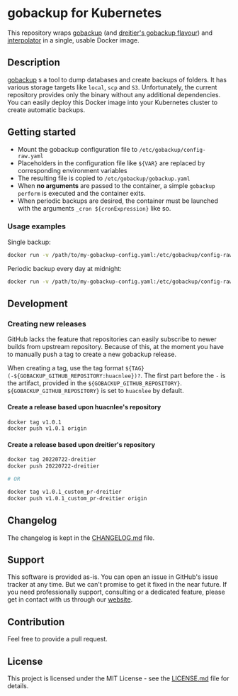 # gobackup for Kubernetes
This repository wraps [gobackup](https://github.com/huacnlee/gobackup) (and [dreitier's gobackup flavour](https://github.com/dreitier/gobackup)) and [interpolator](https://github.com/dreitier/interpolator) in a single, usable Docker image. 

## Description
[gobackup](https://github.com/huacnlee/gobackup) s a tool to dump databases and create backups of folders. It has various storage targets like `local`, `scp` and `S3`. Unfortunately, the current repository provides only the binary without any additional dependencies. You can easily deploy this Docker image into your Kubernetes cluster to create automatic backups.

## Getting started
- Mount the gobackup configuration file to `/etc/gobackup/config-raw.yaml`
- Placeholders in the configuration file like `${VAR}` are replaced by corresponding environment variables
- The resulting file is copied to `/etc/gobackup/gobackup.yaml`
- When **no arguments** are passed to the container, a simple `gobackup perform` is executed and the container exits.
- When periodic backups are desired, the container must be launched with the arguments `_cron ${cronExpression}` like so.

### Usage examples
Single backup:
```bash
docker run -v /path/to/my-gobackup-config.yaml:/etc/gobackup/config-raw.yaml dreitier/gobackup
``` 

Periodic backup every day at midnight:
```bash
docker run -v /path/to/my-gobackup-config.yaml:/etc/gobackup/config-raw.yaml dreitier/gobackup cron "0 0 * * *"
```

## Development
### Creating new releases
GitHub lacks the feature that repositories can easily subscribe to newer builds from upstream repository. Because of this, at the moment you have to manually push a tag to create a new gobackup release.

When creating a tag, use the tag format `${TAG}(-${GOBACKUP_GITHUB_REPOSITORY:huacnlee})?`. The first part before the `-` is the artifact, provided in the `${GOBACKUP_GITHUB_REPOSITORY}`. `${GOBACKUP_GITHUB_REPOSITORY}` is set to `huacnlee` by default.

#### Create a release based upon huacnlee's repository
```bash
docker tag v1.0.1
docker push v1.0.1 origin
```

#### Create a release based upon dreitier's repository
```bash
docker tag 20220722-dreitier
docker push 20220722-dreitier

# OR

docker tag v1.0.1_custom_pr-dreitier
docker push v1.0.1_custom_pr-dreitier origin
```

## Changelog
The changelog is kept in the [CHANGELOG.md](CHANGELOG.md) file.

## Support
This software is provided as-is. You can open an issue in GitHub's issue tracker at any time. But we can't promise to get it fixed in the near future.
If you need professionally support, consulting or a dedicated feature, please get in contact with us through our [website](https://dreitier.com).

## Contribution
Feel free to provide a pull request.

## License
This project is licensed under the MIT License - see the [LICENSE.md](LICENSE.md) file for details.
